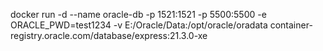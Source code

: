 docker run -d --name oracle-db -p 1521:1521 -p 5500:5500 -e ORACLE_PWD=test1234 -v E:/Oracle/Data:/opt/oracle/oradata container-registry.oracle.com/database/express:21.3.0-xe


